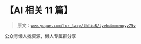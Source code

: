 # 【AI 相关 11 篇】

> 原文：[`www.yuque.com/for_lazy/thfiu8/tyehubnmenqyy75v`](https://www.yuque.com/for_lazy/thfiu8/tyehubnmenqyy75v)

<ne-p id="uea9fb936" data-lake-id="uea9fb936"><ne-text id="uaf37f2d3">公众号懒人找资源，懒人专属群分享</ne-text></ne-p>